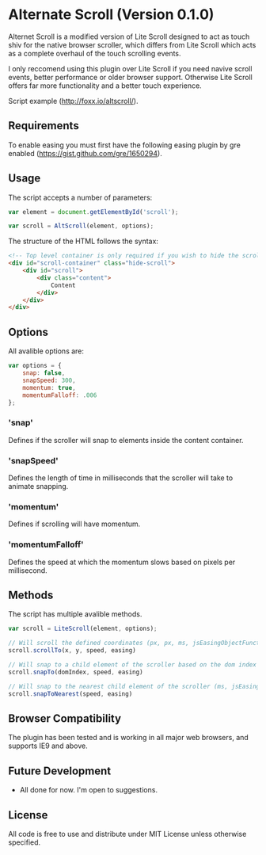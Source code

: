 # Alternate Scroll (Version 0.1.0)
Alternet Scroll is a modified version of Lite Scroll designed to act as touch shiv for the native browser scroller, which differs from Lite Scroll which acts as a complete overhaul of the touch scrolling events.

I only reccomend using this plugin over Lite Scroll if you need navive scroll events, better performance or older browser support. Otherwise Lite Scroll offers far more functionality and a better touch experience.

Script example (http://foxx.io/altscroll/).

## Requirements
To enable easing you must first have the following easing plugin by gre enabled (https://gist.github.com/gre/1650294).

## Usage
The script accepts a number of parameters:

```javascript
var element = document.getElementById('scroll');

var scroll = AltScroll(element, options);
```

The structure of the HTML follows the syntax:

```html
<!-- Top level container is only required if you wish to hide the scroll bars -->
<div id="scroll-container" class="hide-scroll">
    <div id="scroll">
        <div class="content">
            Content
        </div>
    </div>
</div>
```

## Options

All avalible options are:

```javascript
var options = {
    snap: false,
    snapSpeed: 300,
    momentum: true,
    momentumFalloff: .006
};
```

### 'snap'
Defines if the scroller will snap to elements inside the content container.

### 'snapSpeed'
Defines the length of time in milliseconds that the scroller will take to animate snapping.

### 'momentum'
Defines if scrolling will have momentum.

### 'momentumFalloff'
Defines the speed at which the momentum slows based on pixels per millisecond.

## Methods
The script has multiple avalible methods.

```javascript
var scroll = LiteScroll(element, options);

// Will scroll the defined coordinates (px, px, ms, jsEasingObjectFunction)
scroll.scrollTo(x, y, speed, easing)

// Will snap to a child element of the scroller based on the dom index (int, ms, jsEasingObjectFunction)
scroll.snapTo(domIndex, speed, easing)

// Will snap to the nearest child element of the scroller (ms, jsEasingObjectFunction)
scroll.snapToNearest(speed, easing)
````

## Browser Compatibility
The plugin has been tested and is working in all major web browsers, and supports IE9 and above.

## Future Development
- All done for now. I'm open to suggestions.

## License
All code is free to use and distribute under MIT License unless otherwise specified.
